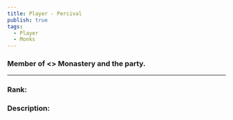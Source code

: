 ```yaml
---
title: Player - Percival
publish: true
tags:
  - Player
  - Monks
---
```

### Member of <> Monastery and the party.
---
### Rank:


### Description:

